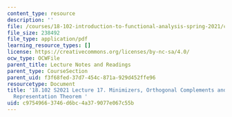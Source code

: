 ```yaml
---
content_type: resource
description: ''
file: /courses/18-102-introduction-to-functional-analysis-spring-2021/c97549663746d6bc4a379077e067c55b_MIT18_102s21_lec17.pdf
file_size: 238492
file_type: application/pdf
learning_resource_types: []
license: https://creativecommons.org/licenses/by-nc-sa/4.0/
ocw_type: OCWFile
parent_title: Lecture Notes and Readings
parent_type: CourseSection
parent_uid: f3f68fed-37d7-454c-871a-929d452ffe96
resourcetype: Document
title: '18.102 S2021 Lecture 17. Minimizers, Orthogonal Complements and the Riesz
  Representation Theorem '
uid: c9754966-3746-d6bc-4a37-9077e067c55b
---
```

